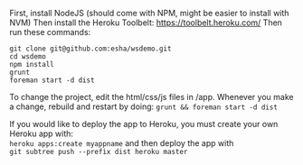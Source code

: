 First, install NodeJS (should come with NPM, might be easier to install with NVM)
Then install the Heroku Toolbelt: https://toolbelt.heroku.com/
Then run these commands:
```
git clone git@github.com:esha/wsdemo.git
cd wsdemo
npm install
grunt
foreman start -d dist
```

To change the project, edit the html/css/js files in /app.
Whenever you make a change, rebuild and restart by doing:
```grunt && foreman start -d dist```

If you would like to deploy the app to Heroku, you must create your own Heroku app with:  
```heroku apps:create myappname```
and then deploy the app with  
```git subtree push --prefix dist heroku master```
